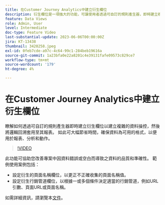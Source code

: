 ```yaml
---
title: 在Customer Journey Analytics中建立衍生欄位
description: 衍生欄位是一項強大的功能，可讓使用者透過可自訂的規則產生器，即時建立複雜的資料操控，然後將邏輯回溯套用至其報表，藉此確保資料為可用於報表、分析和動作的格式，進而節省大量時間。
feature: Data Views
role: Admin, User
level: Intermediate
doc-type: Feature Video
last-substantial-update: 2023-06-06T00:00:00Z
jira: KT-13438
thumbnail: 3420258.jpeg
exl-id: 0feb7cde-a97c-4c64-99c1-284beb19616a
source-git-commit: 1a23bfa0e22a8201c4e39131fafe09573c829ce7
workflow-type: tm+mt
source-wordcount: '179'
ht-degree: 4%

---
```


# 在Customer Journey Analytics中建立衍生欄位

瞭解如何透過可自訂的規則產生器即時建立衍生欄位以建立複雜的資料操控，然後將邏輯回溯套用至其報表。 如此可大幅節省時間，確保資料為可用的格式，以便用於報表、分析和動作。

>[!VIDEO](https://video.tv.adobe.com/v/3420258/?learn=on)

此功能可協助您改善專案中因資料錯誤或空白而導致之資料的品質和準確性。
範例使用案例包括：

* 設定衍生的頁面名稱欄位，以更正不正確收集的頁面名稱值。
* 設定衍生行銷管道欄位，以根據一或多個條件決定適當的行銷管道，例如URL引數、頁面URL或頁面名稱。

如需詳細資訊，請瀏覽本[文件](https://experienceleague.adobe.com/docs/analytics-platform/using/cja-dataviews/derived-fields.html)。
